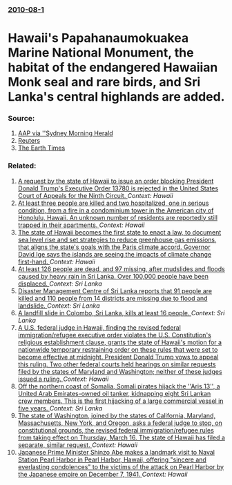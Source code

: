 ### [2010-08-1](/news/2010/08/1/index.md)

# Hawaii's Papahanaumokuakea Marine National Monument, the habitat of the endangered Hawaiian Monk seal and rare birds, and Sri Lanka's central highlands are added. 




### Source:

1. [AAP via ''Sydney Morning Herald](http://news.smh.com.au/breaking-news-national/convict-sites-now-world-heritage-listed-20100801-1113q.html)
2. [Reuters](http://af.reuters.com/article/energyOilNews/idAFN3122128320100731)
3. [The Earth Times](http://www.earthtimes.org/articles/news/337419,tanzania-sites-summary.html)

### Related:

1. [A request by the state of Hawaii to issue an order blocking President Donald Trump's Executive Order 13780 is rejected in the United States Court of Appeals for the Ninth Circuit. ](/news/2017/07/7/a-request-by-the-state-of-hawaii-to-issue-an-order-blocking-president-donald-trump-s-executive-order-13780-is-rejected-in-the-united-states.md) _Context: Hawaii_
2. [At least three people are killed and two hospitalized, one in serious condition, from a fire in a  condominium tower in the American city of Honolulu, Hawaii. An unknown number of residents are reportedly still trapped in their apartments. ](/news/2017/07/14/at-least-three-people-are-killed-and-two-hospitalized-one-in-serious-condition-from-a-fire-in-a-condominium-tower-in-the-american-city-of.md) _Context: Hawaii_
3. [The state of Hawaii becomes the first state to enact a law, to document sea level rise and set strategies to reduce greenhouse gas emissions, that aligns the state's goals with the Paris climate accord. Governor David Ige  says the islands are seeing the impacts of climate change first-hand. ](/news/2017/06/8/the-state-of-hawaii-becomes-the-first-state-to-enact-a-law-to-document-sea-level-rise-and-set-strategies-to-reduce-greenhouse-gas-emissions.md) _Context: Hawaii_
4. [At least 126 people are dead, and 97 missing, after mudslides and floods caused by heavy rain in Sri Lanka. Over 100,000 people have been displaced. ](/news/2017/05/28/at-least-126-people-are-dead-and-97-missing-after-mudslides-and-floods-caused-by-heavy-rain-in-sri-lanka-over-100-000-people-have-been-di.md) _Context: Sri Lanka_
5. [Disaster Management Centre of Sri Lanka reports that 91 people are killed and  110 people from 14 districts are missing due to flood and landslide. ](/news/2017/05/26/disaster-management-centre-of-sri-lanka-reports-that-91-people-are-killed-and-110-people-from-14-districts-are-missing-due-to-flood-and-lan.md) _Context: Sri Lanka_
6. [A landfill slide in Colombo, Sri Lanka, kills at least 16 people. ](/news/2017/04/14/a-landfill-slide-in-colombo-sri-lanka-kills-at-least-16-people.md) _Context: Sri Lanka_
7. [A U.S. federal judge in Hawaii, finding the revised federal immigration/refugee executive order violates the U.S. Constitution's religious establishment clause, grants the state of Hawaii's motion for a nationwide temporary restraining order on these rules that were set to become effective at midnight. President Donald Trump vows to appeal this ruling. Two other federal courts held hearings on similar requests filed by the states of Maryland and Washington; neither of these judges issued a ruling. ](/news/2017/03/15/a-u-s-federal-judge-in-hawaii-finding-the-revised-federal-immigration-refugee-executive-order-violates-the-u-s-constitution-s-religious-e.md) _Context: Hawaii_
8. [Off the northern coast of Somalia, Somali pirates hijack the ''Aris 13'', a United Arab Emirates-owned oil tanker, kidnapping eight Sri Lankan crew members. This is the first hijacking of a large commercial vessel in five years. ](/news/2017/03/14/off-the-northern-coast-of-somalia-somali-pirates-hijack-the-aris-13-a-united-arab-emirates-owned-oil-tanker-kidnapping-eight-sri-lank.md) _Context: Sri Lanka_
9. [The state of Washington, joined by the states of California, Maryland, Massachusetts, New York, and Oregon, asks a federal judge to  stop, on constitutional grounds, the revised federal immigration/refugee rules from taking effect on Thursday, March 16. The state of Hawaii has filed a separate, similar request. ](/news/2017/03/13/the-state-of-washington-joined-by-the-states-of-california-maryland-massachusetts-new-york-and-oregon-asks-a-federal-judge-to-stop-o.md) _Context: Hawaii_
10. [Japanese Prime Minister Shinzo Abe makes a landmark visit to Naval Station Pearl Harbor in Pearl Harbor, Hawaii, offering "sincere and everlasting condolences" to the victims of the attack on Pearl Harbor by the Japanese empire on December 7, 1941. ](/news/2016/12/27/japanese-prime-minister-shinza-abe-makes-a-landmark-visit-to-naval-station-pearl-harbor-in-pearl-harbor-hawaii-offering-sincere-and-ever.md) _Context: Hawaii_
